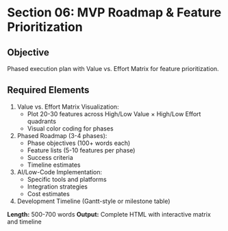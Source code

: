# Section 06: MVP Roadmap & Feature Prioritization

## Objective
Phased execution plan with Value vs. Effort Matrix for feature prioritization.

## Required Elements
1. Value vs. Effort Matrix Visualization:
   - Plot 20-30 features across High/Low Value × High/Low Effort quadrants
   - Visual color coding for phases
2. Phased Roadmap (3-4 phases):
   - Phase objectives (100+ words each)
   - Feature lists (5-10 features per phase)
   - Success criteria
   - Timeline estimates
3. AI/Low-Code Implementation:
   - Specific tools and platforms
   - Integration strategies
   - Cost estimates
4. Development Timeline (Gantt-style or milestone table)

**Length:** 500-700 words
**Output:** Complete HTML with interactive matrix and timeline